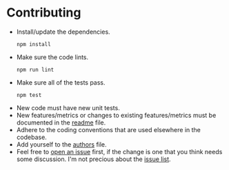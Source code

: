 # Contributing

* Install/update the dependencies.
  ```
  npm install
  ```
* Make sure the code lints.
  ```
  npm run lint
  ```
* Make sure all of the tests pass.
  ```
  npm test
  ```
* New code must have new unit tests.
* New features/metrics
  or changes to existing features/metrics
  must be documented in the [readme] file.
* Adhere to the coding conventions
  that are used elsewhere in the codebase.
* Add yourself to the [authors] file.
* Feel free to [open an issue][newissue] first,
  if the change is one that you think
  needs some discussion.
  I'm not precious
  about the [issue list][issues].

[readme]: https://github.com/philbooth/escomplex/blob/master/README.md
[authors]: https://github.com/philbooth/escomplex/blob/master/AUTHORS
[newissue]: https://github.com/philbooth/escomplex/issues/new
[issues]: https://github.com/philbooth/escomplex/issues

